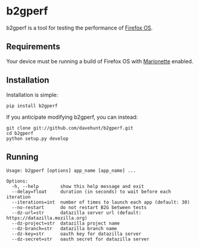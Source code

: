# b2gperf

b2gperf is a tool for testing the performance of
[Firefox OS](https://developer.mozilla.org/en-US/docs/Mozilla/Firefox_OS).

## Requirements

Your device must be running a build of Firefox OS with
[Marionette](https://developer.mozilla.org/docs/Marionette) enabled.

## Installation

Installation is simple:

    pip install b2gperf

If you anticipate modifying b2gperf, you can instead:

    git clone git://github.com/davehunt/b2gperf.git
    cd b2gperf
    python setup.py develop

## Running

    Usage: b2gperf [options] app_name [app_name] ...

    Options:
      -h, --help        show this help message and exit
      --delay=float     duration (in seconds) to wait before each iteration
      --iterations=int  number of times to launch each app (default: 30)
      --no-restart      do not restart B2G between tests
      --dz-url=str      datazilla server url (default: https://datazilla.mozilla.org)
      --dz-project=str  datazilla project name
      --dz-branch=str   datazilla branch name
      --dz-key=str      oauth key for datazilla server
      --dz-secret=str   oauth secret for datazilla server

